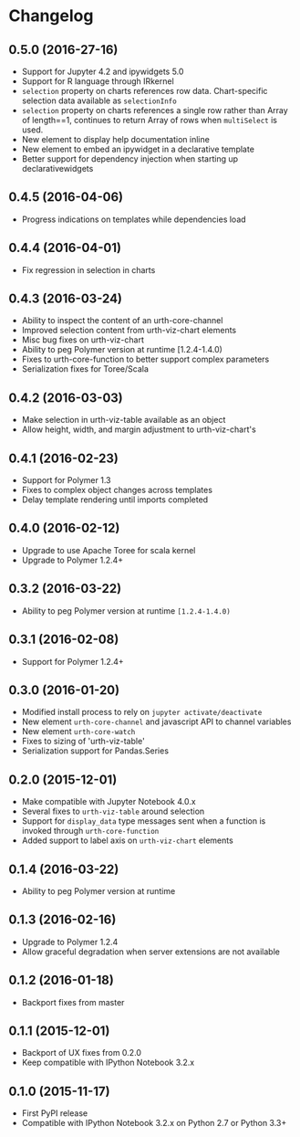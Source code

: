 # Changelog
## 0.5.0 (2016-27-16)
* Support for Jupyter 4.2 and ipywidgets 5.0
* Support for R language through IRkernel
* `selection` property on charts references row data. Chart-specific selection data available as `selectionInfo`
* `selection` property on charts references a single row rather than Array of length==1, continues to return Array of rows when `multiSelect` is used.
* New element <urth-help> to display help documentation inline
* New element <urth-viz-ipywidget> to embed an ipywidget in a declarative template
* Better support for dependency injection when starting up declarativewidgets

## 0.4.5 (2016-04-06)
* Progress indications on templates while dependencies load

## 0.4.4 (2016-04-01)
* Fix regression in selection in charts

## 0.4.3 (2016-03-24)
* Ability to inspect the content of an urth-core-channel
* Improved selection content from urth-viz-chart elements
* Misc bug fixes on urth-viz-chart
* Ability to peg Polymer version at runtime [1.2.4-1.4.0)
* Fixes to urth-core-function to better support complex parameters
* Serialization fixes for Toree/Scala

## 0.4.2 (2016-03-03)
* Make selection in urth-viz-table available as an object
* Allow height, width, and margin adjustment to urth-viz-chart's

## 0.4.1 (2016-02-23)
* Support for Polymer 1.3
* Fixes to complex object changes across templates
* Delay template rendering until imports completed

## 0.4.0 (2016-02-12)
* Upgrade to use Apache Toree for scala kernel
* Upgrade to Polymer 1.2.4+

## 0.3.2 (2016-03-22)
* Ability to peg Polymer version at runtime `[1.2.4-1.4.0)`

## 0.3.1 (2016-02-08)

* Support for Polymer 1.2.4+

## 0.3.0 (2016-01-20)

* Modified install process to rely on `jupyter activate/deactivate`
* New element `urth-core-channel` and javascript API to channel variables
* New element `urth-core-watch`
* Fixes to sizing of 'urth-viz-table'
* Serialization support for Pandas.Series

## 0.2.0 (2015-12-01)

* Make compatible with Jupyter Notebook 4.0.x
* Several fixes to `urth-viz-table` around selection
* Support for `display_data` type messages sent when a function is invoked through `urth-core-function`
* Added support to label axis on `urth-viz-chart` elements

## 0.1.4 (2016-03-22)
* Ability to peg Polymer version at runtime

## 0.1.3 (2016-02-16)
* Upgrade to Polymer 1.2.4
* Allow graceful degradation when server extensions are not available

## 0.1.2 (2016-01-18)
* Backport fixes from master

## 0.1.1 (2015-12-01)

* Backport of UX fixes from 0.2.0
* Keep compatible with IPython Notebook 3.2.x

## 0.1.0 (2015-11-17)

* First PyPI release
* Compatible with IPython Notebook 3.2.x on Python 2.7 or Python 3.3+